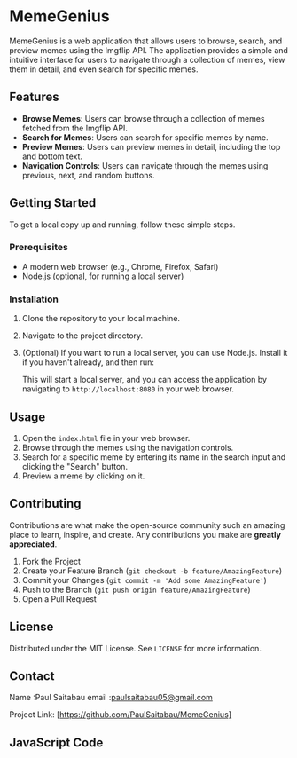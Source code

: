 # MemeGenius

MemeGenius is a web application that allows users to browse, search, and preview memes using the Imgflip API. The application provides a simple and intuitive interface for users to navigate through a collection of memes, view them in detail, and even search for specific memes.

## Features

- **Browse Memes**: Users can browse through a collection of memes fetched from the Imgflip API.
- **Search for Memes**: Users can search for specific memes by name.
- **Preview Memes**: Users can preview memes in detail, including the top and bottom text.
- **Navigation Controls**: Users can navigate through the memes using previous, next, and random buttons.

## Getting Started

To get a local copy up and running, follow these simple steps.

### Prerequisites

- A modern web browser (e.g., Chrome, Firefox, Safari)
- Node.js (optional, for running a local server)

### Installation

1. Clone the repository to your local machine.
2. Navigate to the project directory.
3. (Optional) If you want to run a local server, you can use Node.js. Install it if you haven't already, and then run:

   This will start a local server, and you can access the application by navigating to `http://localhost:8080` in your web browser.

## Usage

1. Open the `index.html` file in your web browser.
2. Browse through the memes using the navigation controls.
3. Search for a specific meme by entering its name in the search input and clicking the "Search" button.
4. Preview a meme by clicking on it.

## Contributing

Contributions are what make the open-source community such an amazing place to learn, inspire, and create. Any contributions you make are **greatly appreciated**.

1. Fork the Project
2. Create your Feature Branch (`git checkout -b feature/AmazingFeature`)
3. Commit your Changes (`git commit -m 'Add some AmazingFeature'`)
4. Push to the Branch (`git push origin feature/AmazingFeature`)
5. Open a Pull Request

## License

Distributed under the MIT License. See `LICENSE` for more information.

## Contact
 Name :Paul Saitabau
 email :paulsaitabau05@gmail.com


Project Link: [https://github.com/PaulSaitabau/MemeGenius]
## JavaScript Code

